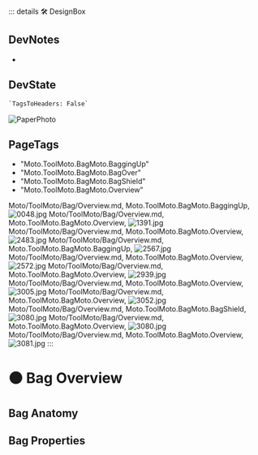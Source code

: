 ::: details 🛠 <dev>DesignBox</dev>

## DevNotes

-

## DevState

```py
`TagsToHeaders: False`
```

![PaperPhoto](/PaperPhoto/0048.jpg)
<h2>PageTags</h2>

- "Moto.ToolMoto.BagMoto.BaggingUp"
- "Moto.ToolMoto.BagMoto.BagOver"
- "Moto.ToolMoto.BagMoto.BagShield"
- "Moto.ToolMoto.BagMoto.Overview"

Moto/ToolMoto/Bag/Overview.md, <dev>Moto.ToolMoto.BagMoto.BaggingUp</dev>, ![0048.jpg](/PaperPhoto/0048.jpg)
Moto/ToolMoto/Bag/Overview.md, <dev>Moto.ToolMoto.BagMoto.Overview</dev>, ![1391.jpg](/PaperPhoto/1391.jpg)
Moto/ToolMoto/Bag/Overview.md, <dev>Moto.ToolMoto.BagMoto.Overview</dev>, ![2483.jpg](/PaperPhoto/2483.jpg)
Moto/ToolMoto/Bag/Overview.md, <dev>Moto.ToolMoto.BagMoto.BaggingUp</dev>, ![2567.jpg](/PaperPhoto/2567.jpg)
Moto/ToolMoto/Bag/Overview.md, <dev>Moto.ToolMoto.BagMoto.Overview</dev>, ![2572.jpg](/PaperPhoto/2572.jpg)
Moto/ToolMoto/Bag/Overview.md, <dev>Moto.ToolMoto.BagMoto.Overview</dev>, ![2939.jpg](/PaperPhoto/2939.jpg)
Moto/ToolMoto/Bag/Overview.md, <dev>Moto.ToolMoto.BagMoto.Overview</dev>, ![3005.jpg](/PaperPhoto/3005.jpg)
Moto/ToolMoto/Bag/Overview.md, <dev>Moto.ToolMoto.BagMoto.Overview</dev>, ![3052.jpg](/PaperPhoto/3052.jpg)
Moto/ToolMoto/Bag/Overview.md, <dev>Moto.ToolMoto.BagMoto.BagShield</dev>, ![3080.jpg](/PaperPhoto/3080.jpg)
Moto/ToolMoto/Bag/Overview.md, <dev>Moto.ToolMoto.BagMoto.Overview</dev>, ![3080.jpg](/PaperPhoto/3080.jpg)
Moto/ToolMoto/Bag/Overview.md, <dev>Moto.ToolMoto.BagMoto.Overview</dev>, ![3081.jpg](/PaperPhoto/3081.jpg)
:::

# 🟠 <moto>Bag Overview</moto>

## Bag Anatomy

## Bag Properties
